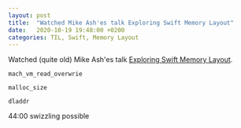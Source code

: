```yaml
---
layout: post
title:  "Watched Mike Ash'es talk Exploring Swift Memory Layout"
date:   2020-10-19 19:48:00 +0200
categories: TIL, Swift, Memory Layout
---
```

Watched (quite old) Mike Ash'es talk [Exploring Swift Memory Layout](https://academy.realm.io/posts/goto-mike-ash-exploring-swift-memory-layout/).

`mach_vm_read_overwrie`

`malloc_size`

`dladdr`

44:00 swizzling possible
